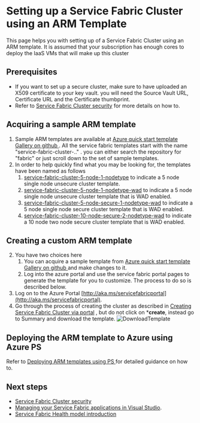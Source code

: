 <properties
   pageTitle="Setting up a Service Fabric Cluster using an ARM Template | Microsoft Azure"
   description="Setting up a Service Fabric Cluster using an ARM Template."
   services="service-fabric"
   documentationCenter=".net"
   authors="ChackDan"
   manager="timlt"
   editor=""/>

<tags
   ms.service="service-fabric"
   ms.devlang="dotnet"
   ms.topic="article"
   ms.tgt_pltfrm="na"
   ms.workload="na"
   ms.date="11/19/2015"
   ms.author="chackdan"/>

# Setting up a Service Fabric Cluster using an ARM Template

This page helps you with setting up of a Service Fabric Cluster using an ARM template. It is assumed that your subscription has enough cores to deploy the IaaS VMs that will make up this cluster

## Prerequisites

- If you want to set up a secure cluster, make sure to have uploaded an X509 certificate to your key vault. you will need the Source Vault URL, Certificate URL and the Certificate thumbprint.
-  Refer to [Service Fabric Cluster security](service-fabric-cluster-security.md) for more details on how to.

## Acquiring a sample ARM template

1. Sample ARM templates are available at [Azure quick start template Gallery on github ](https://github.com/Azure/azure-quickstart-templates). All the service fabric templates start with the name "service-fabric-cluster-.." . you can either search the repository for "fabric" or just scroll down to the set of sample templates.
2. In order to help quickly find what you may be looking for, the templates have been named as follows
	1. [service-fabric-cluster-5-node-1-nodetype](https://github.com/Azure/azure-quickstart-templates/tree/master/service-fabric-cluster-5-node-1-nodetype) to indicate a 5 node single node unsecure cluster template.
	2. [service-fabric-cluster-5-node-1-nodetype-wad](https://github.com/Azure/azure-quickstart-templates/tree/master/service-fabric-cluster-5-node-1-nodetype-wad) to indicate a 5 node single node unsecure cluster template that is WAD enabled.
	3. [service-fabric-cluster-5-node-secure-1-nodetype-wad](https://github.com/Azure/azure-quickstart-templates/tree/master/service-fabric-cluster-5-node-secure-1-nodetype-wad) to indicate a 5 node single node secure cluster template that is WAD enabled.
	4. [service-fabric-cluster-10-node-secure-2-nodetype-wad](https://github.com/Azure/azure-quickstart-templates/tree/master/service-fabric-cluster-5-node-secure-1-nodetype-wad) to indicate a 10 node two node secure cluster template that is WAD enabled.
	

## Creating a custom ARM template

2. You have two choices here 
	1. You can acquire a sample template from [Azure quick start template Gallery on github ](https://github.com/Azure/azure-quickstart-templates) and make changes to it.
	2. Log into the azure portal and use the service fabric portal pages to generate the template for you to customize. The process to do so is described below.
3. Log on to the Azure Portal [http://aka.ms/servicefabricportal](http://aka.ms/servicefabricportal).
2. Go through the process of creating the cluster as described in [Creating Service Fabric Cluster via portal](service-fabric-cluster-creation-via-portal.md) , but do not click on ***create**, instead go to Summary and download the template.
 ![DownloadTemplate][DownloadTemplate]

## Deploying the ARM template to Azure using Azure PS

Refer to [Deploying ARM templates using PS ](resource-group-template-deploy.md) for detailed guidance on how to.

<!--Every topic should have next steps and links to the next logical set of content to keep the customer engaged-->
## Next steps
- [Service Fabric Cluster security](service-fabric-cluster-security.md) 
- [Managing your Service Fabric applications in Visual Studio](service-fabric-manage-application-in-visual-studio.md).
- [Service Fabric Health model introduction](service-fabric-health-introduction.md)

<!--Image references-->
[DownloadTemplate]: ./media/service-fabric-cluster-creation-via-arm/DownloadTemplate.png

